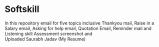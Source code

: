 # Softskill
In this repository email for five topics inclusive Thankyou mail, Raise in a Salary email, Asking for help email, Quotation Email, Reminder mail and   
Listening skill Assessment screenshot and   
Uploaded Saurabh Jadav (My Resume)
